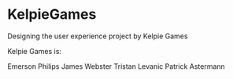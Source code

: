 # KelpieGames
Designing the user experience project by Kelpie Games

Kelpie Games is:

Emerson Philips
James Webster
Tristan Levanic
Patrick Astermann
